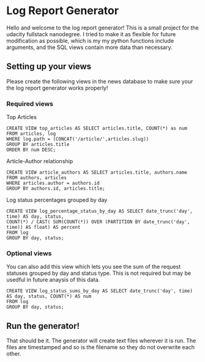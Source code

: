 # Log Report Generator

Hello and welcome to the log report generator! This is a small project for the udacity fullstack nanodegree. I tried to make it as flexible for future modification as possible, which is my my python functions include arguments, and the SQL views contain more data than necessary.

## Setting up your views

Please create the following views in the news database to make sure your the log report generator works properly!

### Required views

Top Articles
```
CREATE VIEW top_articles AS SELECT articles.title, COUNT(*) as num FROM articles, log
WHERE log.path = (CONCAT('/article/',articles.slug)) 
GROUP BY articles.title
ORDER BY num DESC;
```
Article-Author relationship
```
CREATE VIEW article_authors AS SELECT articles.title, authors.name FROM authors, articles
WHERE articles.author = authors.id
GROUP BY authors.id, articles.title;
```
Log status percentages grouped by day
```
CREATE VIEW log_percentage_status_by_day AS SELECT date_trunc('day', time) AS day, status, 
COUNT(*) / CAST( SUM(COUNT(*)) OVER (PARTITION BY date_trunc('day', time)) AS float) AS percent
FROM log 
GROUP BY day, status;
```

### Optional views
You can also add this view which lets you see the sum of the request statuses grouped by day and status type. This is not required but may be usedful in future anaysis of this data.
```
CREATE VIEW log_status_sums_by_day AS SELECT date_trunc('day', time) AS day, status, COUNT(*) AS num 
FROM log 
GROUP BY day, status;
```

## Run the generator!

That should be it. The generator will create text files wherever it is run. The files are timestamped and so is the filename so they do not overwrite each other.
